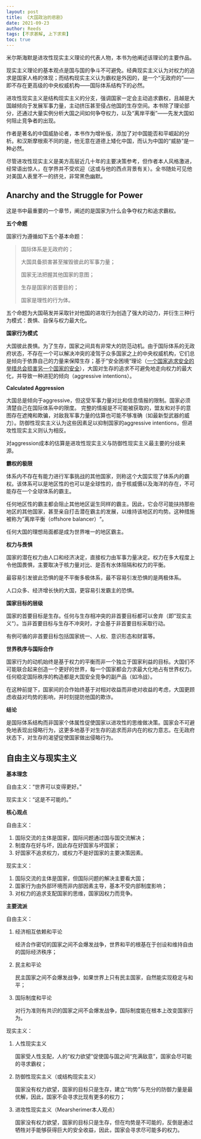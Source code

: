 ```yaml
---
layout: post
title: 《大国政治的悲剧》
date: 2021-09-23
author: Reeds
tags: [不求甚解, 上下求索]
toc: true 
---
```


米尔斯海默是进攻性现实主义理论的代表人物，本书为他阐述该理论的主要作品。

<!--- more --->

现实主义理论的基本观点是国与国的争斗不可避免。经典现实主义认为对权力的追求是国家人格的体现；而结构现实主义认为霸权是外因的，是一个“无政府的”——即不存在更高级的中央权威机构——国际体系结构下的必然。

进攻性现实主义是结构现实主义的分支，强调国家一定会主动追求霸权，且越是大国越倾向于发展军事力量，主动挤压甚至侵占他国的生存空间。本书除了理论部分，还通过大量实例分析大国之间如何争夺权力，以及“离岸平衡”——先发大国如何阻止竞争者的出现。

作者是著名的中国威胁论者，本书作为增补版，添加了对中国能否和平崛起的分析。和汉斯摩根索不同的是，他无意在道德上矮化中国，而认为中国的“威胁”是一种必然。

尽管进攻性现实主义是美方高层近几十年的主要决策参考，但作者本人风格激进，经常语出惊人，在学界并不受欢迎（这或与他的西点背景有关）。全书随处可见他对美国人表里不一的挤兑，非常黑色幽默。

 

## Anarchy and the Struggle for Power

这是书中最重要的一个章节，阐述的是国家为什么会争夺权力和追求霸权。

 **五个命题**

国家行为遵循如下五个基本命题：

> 国际体系是无政府的；
>
> 大国具备损害甚至摧毁彼此的军事力量；
>
> 国家无法把握其他国家的意图；
>
> 生存是国家的首要目的；
>
> 国家是理性的行为体。

五个命题为大国萌发并采取针对他国的进攻行为创造了强大的动力，并衍生三种行为模式：畏惧、自保与权力最大化。

 **国家行为模式**

大国彼此畏惧。为了生存，国家之间具有非常大的防范动机。由于国际体系的无政府状态，不存在一个可以解决冲突的凌驾于众多国家之上的中央权威机构，它们总是倾向于依靠自己的力量来保障生存；基于”安全困境“理论（<u>一个国家追求安全的举措总会损害另一个国家的安全</u>），大国对生存的追求不可避免地走向权力的最大化，并导致一种进犯的倾向（aggressive intentions）。

 **Calculated Aggression**

大国总是倾向于aggressive，但这受军事力量对比和信息情报的限制。国家必须清楚自己在国际体系中的限度。
 完整的情报是不可能被获取的，盟友和对手的意图存在遮掩和欺骗，对敌我军事力量的估算也可能不够准确（如最新型武器的威力）。防御性现实主义认为这些因素足以抑制国家的aggressive intentions，但进攻性现实主义则认为相反。

对aggression成本的估算是进攻性现实主义与防御性现实主义最主要的分歧来源。

**霸权的极限**

体系内不存在有能力进行军事挑战的其他国家，则称这个大国实现了体系内的霸权。该体系可以是地区性的也可以是全球性的，由于核威慑以及海洋的存在，不可能存在一个全球体系的霸主。

任何地区性的霸主都会阻止其他地区诞生同样的霸主。因此，它会尽可能扶持那些地区的其他国家，甚至亲自打击潜在霸主的发展，以维持该地区的均势。这种措施被称为”离岸平衡（offshore balancer）“。

任何大国的理想局面都是成为世界唯一的地区霸主。

**权力与畏惧**

国家的潜在权力由人口和经济决定，直接权力由军事力量决定。权力在多大程度上令他国畏惧，主要取决于核力量对比、是否有水体阻隔和权力的平衡。

最容易引发彼此恐惧的是不平衡多极体系，最不容易引发恐惧的是两极体系。

人口众多、经济增长快的大国，更容易引发霸主的恐惧。

**国家目标的层级**

国家的首要目标是生存。任何与生存相冲突的非首要目标都可以舍弃（即”现实主义“）。当非首要目标与生存不冲突时，才会基于非首要目标采取行动。

有例可循的非首要目标包括国家统一、人权、意识形态和财富等。

**世界秩序与国际合作**

国家行为的动机始终是基于权力的平衡而非一个独立于国家利益的目标。大国们不可能联合起来创造一个更好的世界，每一个国家都会力求最大化地占有世界权力。任何稳定国际秩序的构造都是大国安全竞争的副产品（如冷战）。

在这种前提下，国家间的合作始终基于对相对收益而非绝对收益的考虑，大国更顾虑收益对均势的影响，并时刻提防他国的欺诈。

**结论**

是国际体系结构而非国家个体属性促使国家以进攻性的思维做决策。国家会不可避免地表现出侵略行为，这更多地基于对生存的追求而非内在的权力意志。在无政府状态下，对生存的渴望促使国家做出侵略行为。

 

## 自由主义与现实主义

**基本理念**

自由主义：“世界可以变得更好。”

现实主义：“这是不可能的。”

**核心观点**

自由主义：

1. 国际交流的主体是国家，国际问题通过国与国交流解决；
2. 制度存在好与坏，因此存在好国家与坏国家；
3. 好国家不追求权力，或权力不是好国家的主要决策因素。

现实主义：

1. 国际交流的主体是国家，但国际问题的解决主要看大国；
2. 国家行为由外部环境而非内部因素主导，基本不受内部制度影响；
3. 对权力的追求支配国家的思维，国家因权力而竞争。

**主要流派**

自由主义：

1. 经济相互依赖和平论

   经济合作密切的国家之间不会爆发战争，世界和平的根基在于创设和维持自由的国际经济秩序；

2. 民主和平论

   民主国家之间不会爆发战争，如果世界上只有民主国家，自然能实现稳定与和平；

3. 国际制度和平论

   对行为准则有共识的国家之间不会爆发战争，国际制度能在根本上改变国家行为。

 现实主义：

1. 人性现实主义

   国家受人性支配，人的“权力欲望”促使国与国之间“充满敌意”，国家会尽可能的寻求霸权；

2. 防御性现实主义（或结构现实主义）

   国家没有权力欲望，国家的目标只是生存，建立“均势”与充分的防御力量是最优解，因此，国家不会寻求比现有更多的权力；

3. 进攻性现实主义（Mearsherimer本人观点）

   国家没有权力欲望，国家的目标只是生存，但在均势是不可能的，反倒是通过牺牲对手能够获得巨大的安全收益，因此，国家会寻求尽可能多的权力。